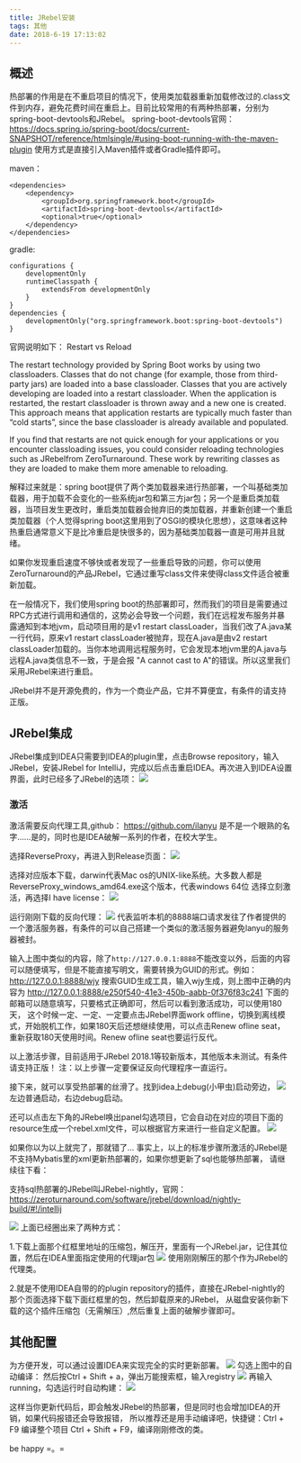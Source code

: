 ```yaml
---
title: JRebel安装
tags: 其他
date: 2018-6-19 17:13:02
---
```


## 概述
热部署的作用是在不重启项目的情况下，使用类加载器重新加载修改过的.class文件到内存，避免花费时间在重启上。目前比较常用的有两种热部署，分别为spring-boot-devtools和JRebel。
spring-boot-devtools官网：
https://docs.spring.io/spring-boot/docs/current-SNAPSHOT/reference/htmlsingle/#using-boot-running-with-the-maven-plugin
使用方式是直接引入Maven插件或者Gradle插件即可。

maven：
```
<dependencies>
	<dependency>
		<groupId>org.springframework.boot</groupId>
		<artifactId>spring-boot-devtools</artifactId>
		<optional>true</optional>
	</dependency>
</dependencies>
```

gradle:
```
configurations {
	developmentOnly
	runtimeClasspath {
		extendsFrom developmentOnly
	}
}
dependencies {
	developmentOnly("org.springframework.boot:spring-boot-devtools")
}
```

官网说明如下：
Restart vs Reload

The restart technology provided by Spring Boot works by using two classloaders. Classes that do not change (for example, those from third-party jars) are loaded into a base classloader. Classes that you are actively developing are loaded into a restart classloader. When the application is restarted, the restart classloader is thrown away and a new one is created. This approach means that application restarts are typically much faster than “cold starts”, since the base classloader is already available and populated.

If you find that restarts are not quick enough for your applications or you encounter classloading issues, you could consider reloading technologies such as JRebelfrom ZeroTurnaround. These work by rewriting classes as they are loaded to make them more amenable to reloading.

 

解释过来就是：spring boot提供了两个类加载器来进行热部署，一个叫基础类加载器，用于加载不会变化的一些系统jar包和第三方jar包；另一个是重启类加载器，当项目发生更改时，重启类加载器会抛弃旧的类加载器，并重新创建一个重启类加载器（个人觉得spring boot这里用到了OSGI的模块化思想），这意味者这种热重启通常意义下是比冷重启是快很多的，因为基础类加载器一直是可用并且就绪。

如果你发现重启速度不够快或者发现了一些重启导致的问题，你可以使用ZeroTurnaround﻿的产品JRebel，它通过重写class文件来使得class文件适合被重新加载。

 

在一般情况下，我们使用spring boot的热部署即可，然而我们的项目是需要通过RPC方式进行调用和通信的，这势必会导致一个问题，我们在远程发布服务并暴露通知到本地jvm，启动项目用的是v1 restart classLoader，当我们改了A.java某一行代码，原来v1 restart classLoader被抛弃，现在A.java是由v2 restart classLoader加载的。当你本地调用远程服务时，它会发现本地jvm里的A.java与远程A.java类信息不一致，于是会报 "A cannot cast to A"的错误。所以这里我们采用JRebel来进行重启。

JRebel并不是开源免费的，作为一个商业产品，它并不算便宜，有条件的请支持正版。

## JRebel集成
JRebel集成到IDEA只需要到IDEA的plugin里，点击Browse repository，输入JRebel，安装JRebel for IntelliJ，完成以后点击重启IDEA。再次进入到IDEA设置界面，此时已经多了JRebel的选项：
![](JRebel安装/1.png)

### 激活
激活需要反向代理工具,github：
https://github.com/ilanyu
是不是一个眼熟的名字……是的，同时也是IDEA破解一系列的作者，在校大学生。

选择ReverseProxy，再进入到Release页面：
![](JRebel安装/2.png)

选择对应版本下载，darwin代表Mac os的UNIX-like系统。大多数人都是ReverseProxy_windows_amd64.exe这个版本，代表windows 64位
选择立刻激活，再选择I have license：
![](JRebel安装/3.png)

运行刚刚下载的反向代理：
![](JRebel安装/4.png)
代表监听本机的8888端口请求发往了作者提供的一个激活服务器，有条件的可以自己搭建一个类似的激活服务器避免lanyu的服务器被封。

输入上图中类似的内容，除了`http://127.0.0.1:8888`不能改变以外，后面的内容可以随便填写，但是不能直接写明文，需要转换为GUID的形式。例如：
http://127.0.0.1:8888/wjy
搜索GUID生成工具，输入wjy生成，则上图中正确的内容为
http://127.0.0.1:8888/e250f540-41e3-450b-aabb-0f376f83c241
下面的邮箱可以随意填写，只要格式正确即可，然后可以看到激活成功，可以使用180天，
这个时候一定、一定、一定要点击JRebel界面work offline，切换到离线模式，开始脱机工作，如果180天后还想继续使用，可以点击Renew ofline seat，重新获取180天使用时间。Renew ofline seat也要运行反代。

以上激活步骤，目前适用于JRebel 2018.1等较新版本，其他版本未测试。有条件请支持正版！
注：以上步骤一定要保证反向代理程序一直运行。

接下来，就可以享受热部署的丝滑了。找到idea上debug(小甲虫)启动旁边，
![](JRebel安装/5.png)
左边普通启动，右边debug启动。

还可以点击左下角的JRebel唤出panel勾选项目，它会自动在对应的项目下面的resource生成一个rebel.xml文件，可以根据官方来进行一些自定义配置。
![](JRebel安装/6.png)

如果你以为以上就完了，那就错了...
事实上，以上的标准步骤所激活的JRebel是不支持Mybatis里的xml更新热部署的，如果你想更新了sql也能够热部署， 请继续往下看：

支持sql热部署的JRebel叫JRebel-nightly，官网：
https://zeroturnaround.com/software/jrebel/download/nightly-build/#!/intellij

![](JRebel安装/7.png)
上面已经圈出来了两种方式：

1.下载上面那个红框里地址的压缩包，解压开，里面有一个JRebel.jar，记住其位置，然后在IDEA里面指定使用的代理jar包
![](JRebel安装/8.png)
使用刚刚解压的那个作为JRebel的代理类。

2.就是不使用IDEA自带的的plugin repository的插件，直接在JRebel-nightly的那个页面选择下载下面红框里的包，然后卸载原来的JRebel，
从磁盘安装你新下载的这个插件压缩包（无需解压）,然后重复上面的破解步骤即可。

## 其他配置
为方便开发，可以通过设置IDEA来实现完全的实时更新部署。
![](JRebel安装/9.png)
勾选上图中的自动编译：
然后按Ctrl + Shift + a，弹出万能搜索框，输入registry
![](JRebel安装/10.png)
再输入running，勾选运行时自动构建：
![](JRebel安装/11.png)

这样当你更新代码后，即会触发JRebel的热部署，但是同时也会增加IDEA的开销，如果代码报错还会导致报错，
所以推荐还是用手动编译吧，快捷键：Ctrl + F9 编译整个项目 Ctrl + Shift + F9，编译刚刚修改的类。

be happy =。=
